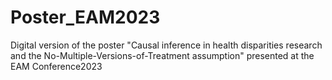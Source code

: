 # Poster_EAM2023
Digital version of the poster "Causal inference in health disparities research and the No-Multiple-Versions-of-Treatment assumption" presented at the EAM Conference2023 
